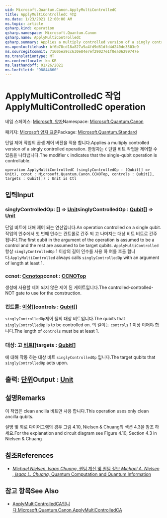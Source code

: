 ```yaml
---
uid: Microsoft.Quantum.Canon.ApplyMultiControlledC
title: ApplyMultiControlledC 작업
ms.date: 1/23/2021 12:00:00 AM
ms.topic: article
qsharp.kind: operation
qsharp.namespace: Microsoft.Quantum.Canon
qsharp.name: ApplyMultiControlledC
qsharp.summary: Applies a multiply controlled version of a singly controlled operation. The modifier `C` indicates that the single-qubit operation is controllable.
ms.openlocfilehash: bf6b78cd18a827a9a4fd9d61dfd4d240de3503e9
ms.sourcegitcommit: 71605ea9cc630e84e7ef29027e1f0ea06299747e
ms.translationtype: MT
ms.contentlocale: ko-KR
ms.lasthandoff: 01/26/2021
ms.locfileid: "98844860"
---
```

# <a name="applymulticontrolledc-operation"></a><span data-ttu-id="5e928-102">ApplyMultiControlledC 작업</span><span class="sxs-lookup"><span data-stu-id="5e928-102">ApplyMultiControlledC operation</span></span>

<span data-ttu-id="5e928-103">네임 스페이스: [Microsoft. 양자](xref:Microsoft.Quantum.Canon)</span><span class="sxs-lookup"><span data-stu-id="5e928-103">Namespace: [Microsoft.Quantum.Canon](xref:Microsoft.Quantum.Canon)</span></span>

<span data-ttu-id="5e928-104">패키지: [Microsoft 양자 표준](https://nuget.org/packages/Microsoft.Quantum.Standard)</span><span class="sxs-lookup"><span data-stu-id="5e928-104">Package: [Microsoft.Quantum.Standard](https://nuget.org/packages/Microsoft.Quantum.Standard)</span></span>


<span data-ttu-id="5e928-105">단일 제어 작업의 곱셈 제어 버전을 적용 합니다.</span><span class="sxs-lookup"><span data-stu-id="5e928-105">Applies a multiply controlled version of a singly controlled operation.</span></span>
<span data-ttu-id="5e928-106">한정자는 `C` 단일 비트 작업을 제어할 수 있음을 나타냅니다.</span><span class="sxs-lookup"><span data-stu-id="5e928-106">The modifier `C` indicates that the single-qubit operation is controllable.</span></span>

```qsharp
operation ApplyMultiControlledC (singlyControlledOp : (Qubit[] => Unit), ccnot : Microsoft.Quantum.Canon.CCNOTop, controls : Qubit[], targets : Qubit[]) : Unit is Ctl
```


## <a name="input"></a><span data-ttu-id="5e928-107">입력</span><span class="sxs-lookup"><span data-stu-id="5e928-107">Input</span></span>

### <a name="singlycontrolledop--qubit--unit"></a><span data-ttu-id="5e928-108">singlyControlledOp: [](xref:microsoft.quantum.lang-ref.qubit)[] => [Unit](xref:microsoft.quantum.lang-ref.unit)</span><span class="sxs-lookup"><span data-stu-id="5e928-108">singlyControlledOp : [Qubit](xref:microsoft.quantum.lang-ref.qubit)[] => [Unit](xref:microsoft.quantum.lang-ref.unit)</span></span> 

<span data-ttu-id="5e928-109">단일 비트에 대해 제어 되는 연산입니다.</span><span class="sxs-lookup"><span data-stu-id="5e928-109">An operation controlled on a single qubit.</span></span>
<span data-ttu-id="5e928-110">작업의 인수에서 첫 번째 인수는 컨트롤로 간주 되 고 나머지는 대상 비트 비트로 간주 됩니다.</span><span class="sxs-lookup"><span data-stu-id="5e928-110">The first qubit in the argument of the operation is assumed to be a control and the rest are assumed to be target qubits.</span></span>
<span data-ttu-id="5e928-111">`ApplyMultiControlled` 항상 `singlyControlledOp` 1 이상의 길이 인수를 사용 하 여를 호출 합니다.</span><span class="sxs-lookup"><span data-stu-id="5e928-111">`ApplyMultiControlled` always calls `singlyControlledOp` with an argument of length at least 1.</span></span>


### <a name="ccnot--ccnotop"></a><span data-ttu-id="5e928-112">ccnot: [Ccnotop](xref:Microsoft.Quantum.Canon.CCNOTop)</span><span class="sxs-lookup"><span data-stu-id="5e928-112">ccnot : [CCNOTop](xref:Microsoft.Quantum.Canon.CCNOTop)</span></span>

<span data-ttu-id="5e928-113">생성에 사용할 제어 되지 않은 제어 된 게이트입니다.</span><span class="sxs-lookup"><span data-stu-id="5e928-113">The controlled-controlled-NOT gate to use for the construction.</span></span>


### <a name="controls--qubit"></a><span data-ttu-id="5e928-114">컨트롤: [이상](xref:microsoft.quantum.lang-ref.qubit)[]</span><span class="sxs-lookup"><span data-stu-id="5e928-114">controls : [Qubit](xref:microsoft.quantum.lang-ref.qubit)[]</span></span>

<span data-ttu-id="5e928-115">`singlyControlledOp`제어 될의 대상 비트입니다.</span><span class="sxs-lookup"><span data-stu-id="5e928-115">The qubits that `singlyControlledOp` is to be controlled on.</span></span>
<span data-ttu-id="5e928-116">의 길이는 `controls` 1 이상 이어야 합니다.</span><span class="sxs-lookup"><span data-stu-id="5e928-116">The length of `controls` must be at least 1.</span></span>


### <a name="targets--qubit"></a><span data-ttu-id="5e928-117">대상: 고 [비트](xref:microsoft.quantum.lang-ref.qubit)[]</span><span class="sxs-lookup"><span data-stu-id="5e928-117">targets : [Qubit](xref:microsoft.quantum.lang-ref.qubit)[]</span></span>

<span data-ttu-id="5e928-118">에 대해 작동 하는 대상 비트 `singlyControlledOp` 입니다.</span><span class="sxs-lookup"><span data-stu-id="5e928-118">The target qubits that `singlyControlledOp` acts upon.</span></span>



## <a name="output--unit"></a><span data-ttu-id="5e928-119">출력: [단위](xref:microsoft.quantum.lang-ref.unit)</span><span class="sxs-lookup"><span data-stu-id="5e928-119">Output : [Unit](xref:microsoft.quantum.lang-ref.unit)</span></span>



## <a name="remarks"></a><span data-ttu-id="5e928-120">설명</span><span class="sxs-lookup"><span data-stu-id="5e928-120">Remarks</span></span>

<span data-ttu-id="5e928-121">이 작업은 clean ancilla  비트만 사용 합니다.</span><span class="sxs-lookup"><span data-stu-id="5e928-121">This operation uses only clean ancilla qubits.</span></span>

<span data-ttu-id="5e928-122">설명 및 회로 다이어그램의 경우 그림 4.10, Nielsen & Chuang의 섹션 4.3을 참조 하세요.</span><span class="sxs-lookup"><span data-stu-id="5e928-122">For the explanation and circuit diagram see Figure 4.10, Section 4.3 in Nielsen & Chuang</span></span>

## <a name="references"></a><span data-ttu-id="5e928-123">참조</span><span class="sxs-lookup"><span data-stu-id="5e928-123">References</span></span>

- [<span data-ttu-id="5e928-124">*Michael Nielsen, Isaac Chuang*, 퀀텀 계산 및 퀀텀 정보</span><span class="sxs-lookup"><span data-stu-id="5e928-124"> *Michael A. Nielsen , Isaac L. Chuang*, Quantum Computation and Quantum Information </span></span>](http://doi.org/10.1017/CBO9780511976667)

## <a name="see-also"></a><span data-ttu-id="5e928-125">참고 항목</span><span class="sxs-lookup"><span data-stu-id="5e928-125">See Also</span></span>

- [<span data-ttu-id="5e928-126">ApplyMultiControlledCA입니다.</span><span class="sxs-lookup"><span data-stu-id="5e928-126">Microsoft.Quantum.Canon.ApplyMultiControlledCA</span></span>](xref:Microsoft.Quantum.Canon.ApplyMultiControlledCA)